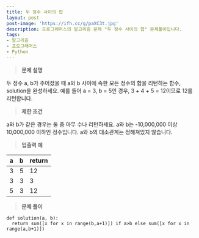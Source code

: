 ```yaml
---
title: 두 정수 사이의 합
layout: post
post-image: 'https://ifh.cc/g/paXC3t.jpg'
description: 프로그래머스의 알고리즘 문제 "두 정수 사이의 합" 문제풀이입니다.
tags:
- 알고리즘
- 프로그래머스
- Python
---
```



>**문제 설명**

두 정수 a, b가 주어졌을 때 a와 b 사이에 속한 모든 정수의 합을 리턴하는 함수, solution을 완성하세요.
예를 들어 a = 3, b = 5인 경우, 3 + 4 + 5 = 12이므로 12를 리턴합니다.

>**제한 조건**


a와 b가 같은 경우는 둘 중 아무 수나 리턴하세요.
a와 b는 -10,000,000 이상 10,000,000 이하인 정수입니다.
a와 b의 대소관계는 정해져있지 않습니다.


>**입출력 예**

| a | b | return |
|--|--|--|
| 3 | 5 | 12 |
| 3 | 3 | 3 |
| 5 | 3 | 12 |

>**문제 풀이**

	def solution(a, b):
	  return sum([x for x in range(b,a+1)]) if a>b else sum([x for x in range(a,b+1)])



